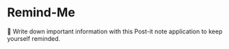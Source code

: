 # Remind-Me
:brain: Write down important information with this Post-it note application to keep yourself reminded.
